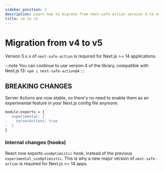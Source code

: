 ```yaml
---
sidebar_position: 2
description: Learn how to migrate from next-safe-action version 4 to version 5.
title: v4 to v5
---
```


# Migration from v4 to v5

Version 5.x.x of `next-safe-action` is required for Next.js >= 14 applications. 

:::note
You can continue to use version 4 of the library, compatible with Next.js 13: `npm i next-safe-action@4`
:::

## BREAKING CHANGES

Server Actions are now stable, so there's no need to enable them as an experimental feature in your Next.js config file anymore:

```diff title=next.config.js
module.exports = {
-  experimental: {
-    serverActions: true
-  }
}
```

### Internal changes (hooks)

React now exports `useOptimistic` hook, instead of the previous `experimental_useOptimistic`. This is why a new major version of `next-safe-action` is required for Next.js >= 14 apps.
